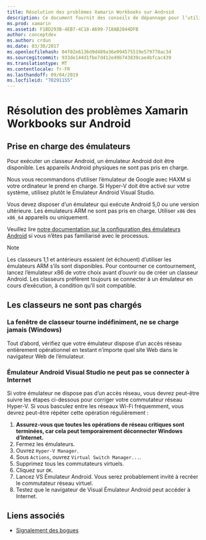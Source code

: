```yaml
---
title: Résolution des problèmes Xamarin Workbooks sur Android
description: Ce document fournit des conseils de dépannage pour l’utilisation de Xamarin Workbooks sur Android. Il aborde la prise en charge de l’émulateur, les classeurs qui ne sont pas chargés et d’autres rubriques.
ms.prod: xamarin
ms.assetid: F1BD293B-4EB7-4C18-A699-718AB2844DFB
author: conceptdev
ms.author: crdun
ms.date: 03/30/2017
ms.openlocfilehash: 04f02e6136d9d489a36e994575519e579770ac3d
ms.sourcegitcommit: 933de144d1fbe7d412e49b743839cae4bfcac439
ms.translationtype: MT
ms.contentlocale: fr-FR
ms.lasthandoff: 09/04/2019
ms.locfileid: "70291155"
---
```

# <a name="troubleshooting-xamarin-workbooks-on-android"></a>Résolution des problèmes Xamarin Workbooks sur Android

## <a name="emulator-support"></a>Prise en charge des émulateurs

Pour exécuter un classeur Android, un émulateur Android doit être disponible. Les appareils Android physiques ne sont pas pris en charge.

Nous vous recommandons d’utiliser l’émulateur de Google avec HAXM si votre ordinateur le prend en charge.
Si Hyper-V doit être activé sur votre système, utilisez plutôt le Émulateur Android Visual Studio.

Vous devez disposer d’un émulateur qui exécute Android 5,0 ou une version ultérieure. Les émulateurs ARM ne sont pas pris en charge. Utiliser `x86` des `x86_64` appareils ou uniquement.

Veuillez lire [notre documentation sur la configuration des émulateurs Android][android-emu] si vous n’êtes pas familiarisé avec le processus.

> [!NOTE]
> Les classeurs 1,1 et antérieurs essaient (et échouent) d’utiliser les émulateurs ARM s’ils sont disponibles. Pour contourner ce contournement, lancez l’émulateur x86 de votre choix avant d’ouvrir ou de créer un classeur Android. Les classeurs préfèrent toujours se connecter à un émulateur en cours d’exécution, à condition qu’il soit compatible.

## <a name="workbooks-wont-load"></a>Les classeurs ne sont pas chargés

### <a name="workbook-window-spins-forever-never-loads-windows"></a>La fenêtre de classeur tourne indéfiniment, ne se charge jamais (Windows)

Tout d’abord, vérifiez que votre émulateur dispose d’un accès réseau entièrement opérationnel en testant n’importe quel site Web dans le navigateur Web de l’émulateur.

### <a name="visual-studio-android-emulator-cannot-connect-to-the-internet"></a>Émulateur Android Visual Studio ne peut pas se connecter à Internet

Si votre émulateur ne dispose pas d’un accès réseau, vous devrez peut-être suivre les étapes ci-dessous pour corriger votre commutateur réseau Hyper-V. Si vous basculez entre les réseaux Wi-Fi fréquemment, vous devrez peut-être répéter cette opération régulièrement :

1. **Assurez-vous que toutes les opérations de réseau critiques sont terminées, car cela peut temporairement déconnecter Windows d’Internet.**
1. Fermez les émulateurs.
1. Ouvrez `Hyper-V Manager`.
1. Sous `Actions`, ouvrez `Virtual Switch Manager...`.
1. Supprimez tous les commutateurs virtuels.
1. Cliquez sur `OK`.
1. Lancez VS Émulateur Android. Vous serez probablement invité à recréer le commutateur réseau virtuel.
1. Testez que le navigateur de Visual Émulateur Android peut accéder à Internet.

[android-emu]: ~/android/deploy-test/debugging/debug-on-emulator.md

## <a name="related-links"></a>Liens associés

- [Signalement des bogues](~/tools/workbooks/install.md#reporting-bugs)
